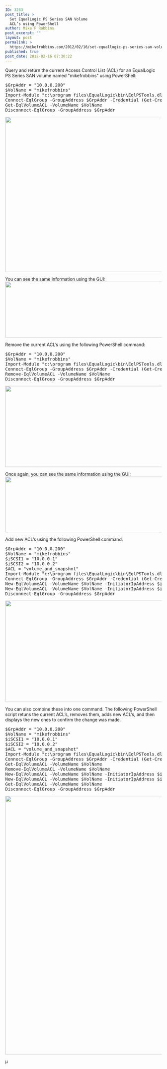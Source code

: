 ```yaml
---
ID: 3283
post_title: >
  Set EqualLogic PS Series SAN Volume
  ACL’s using PowerShell
author: Mike F Robbins
post_excerpt: ""
layout: post
permalink: >
  https://mikefrobbins.com/2012/02/16/set-equallogic-ps-series-san-volume-acls-using-powershell/
published: true
post_date: 2012-02-16 07:30:22
---
```

Query and return the current Access Control List (ACL) for an EqualLogic PS Series SAN volume named "mikefrobbins" using PowerShell:
<pre class="lang:ps decode:true">$GrpAddr = "10.0.0.200"
$VolName = "mikefrobbins"
Import-Module "c:\program files\EqualLogic\bin\EqlPSTools.dll"
Connect-EqlGroup -GroupAddress $GrpAddr -Credential (Get-Credential)
Get-EqlVolumeACL -VolumeName $VolName
Disconnect-EqlGroup -GroupAddress $GrpAddr</pre>
<a href="http://mikefrobbins.com/wp-content/uploads/2012/02/san-acl1.png"><img class="alignnone size-full wp-image-3284" title="san-acl1" alt="" src="http://mikefrobbins.com/wp-content/uploads/2012/02/san-acl1.png" width="541" height="497" /></a>

You can see the same information using the GUI:
<a href="http://mikefrobbins.com/wp-content/uploads/2012/02/san-acl1a.png"><img class="alignnone size-full wp-image-3285" title="san-acl1a" alt="" src="http://mikefrobbins.com/wp-content/uploads/2012/02/san-acl1a.png" width="640" height="179" /></a>

Remove the current ACL’s using the following PowerShell command:
<pre class="lang:ps decode:true">$GrpAddr = "10.0.0.200"
$VolName = "mikefrobbins"
Import-Module "c:\program files\EqualLogic\bin\EqlPSTools.dll"
Connect-EqlGroup -GroupAddress $GrpAddr -Credential (Get-Credential)
Remove-EqlVolumeACL -VolumeName $VolName
Disconnect-EqlGroup -GroupAddress $GrpAddr</pre>
<a href="http://mikefrobbins.com/wp-content/uploads/2012/02/san-acl2.png"><img class="alignnone size-full wp-image-3286" title="san-acl2" alt="" src="http://mikefrobbins.com/wp-content/uploads/2012/02/san-acl2.png" width="543" height="260" /></a>

Once again, you can see the same information using the GUI:
<a href="http://mikefrobbins.com/wp-content/uploads/2012/02/san-acl2a.png"><img class="alignnone size-full wp-image-3287" title="san-acl2a" alt="" src="http://mikefrobbins.com/wp-content/uploads/2012/02/san-acl2a.png" width="640" height="178" /></a>

Add new ACL’s using the following PowerShell command:
<pre class="lang:ps decode:true">$GrpAddr = "10.0.0.200"
$VolName = "mikefrobbins"
$iSCSI1 = "10.0.0.1"
$iSCSI2 = "10.0.0.2"
$ACL = "volume_and_snapshot"
Import-Module "c:\program files\EqualLogic\bin\EqlPSTools.dll"
Connect-EqlGroup -GroupAddress $GrpAddr -Credential (Get-Credential)
New-EqlVolumeACL -VolumeName $VolName -InitiatorIpAddress $iSCSI1 -ACLTargetType $ACL
New-EqlVolumeACL -VolumeName $VolName -InitiatorIpAddress $iSCSI2 -ACLTargetType $ACL
Disconnect-EqlGroup -GroupAddress $GrpAddr</pre>
<a href="http://mikefrobbins.com/wp-content/uploads/2012/02/san-acl3.png"><img class="alignnone size-full wp-image-3288" title="san-acl3" alt="" src="http://mikefrobbins.com/wp-content/uploads/2012/02/san-acl3.png" width="640" height="325" /></a>

You can also combine these into one command. The following PowerShell script retuns the current ACL’s, removes them, adds new ACL’s, and then displays the new ones to confirm the change was made.
<pre class="lang:ps decode:true">$GrpAddr = "10.0.0.200"
$VolName = "mikefrobbins"
$iSCSI1 = "10.0.0.1"
$iSCSI2 = "10.0.0.2"
$ACL = "volume_and_snapshot"
Import-Module "c:\program files\EqualLogic\bin\EqlPSTools.dll"
Connect-EqlGroup -GroupAddress $GrpAddr -Credential (Get-Credential)
Get-EqlVolumeACL -VolumeName $VolName
Remove-EqlVolumeACL -VolumeName $VolName
New-EqlVolumeACL -VolumeName $VolName -InitiatorIpAddress $iSCSI1 -ACLTargetType $ACL
New-EqlVolumeACL -VolumeName $VolName -InitiatorIpAddress $iSCSI2 -ACLTargetType $ACL
Get-EqlVolumeACL -VolumeName $VolName
Disconnect-EqlGroup -GroupAddress $GrpAddr</pre>
<a href="http://mikefrobbins.com/wp-content/uploads/2012/02/san-acl4.png"><img class="alignnone size-full wp-image-3289" title="san-acl4" alt="" src="http://mikefrobbins.com/wp-content/uploads/2012/02/san-acl4.png" width="640" height="828" /></a>

µ